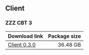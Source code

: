 ## Client

### ZZZ CBT 3

| Download link | Package size |
| ------------- | ------------:|
| [Client 0.3.0](https://mirror.tomys.top/d/OneDrive/%E8%BD%AF%E4%BB%B6/Games/%E7%BB%9D%E5%8C%BA%E9%9B%B6/0.3.0(CBT3)/OS/zzz.zip?sign=9yomWrEMYUekpAffeG-c7Y4kCwPW8zZCiUSIwtCsr8M=:0) | 36.48 GB |
